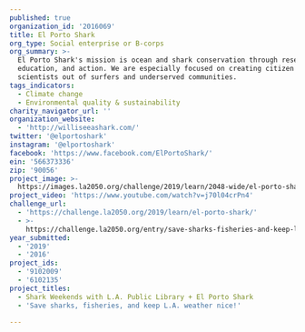 ```yaml
---
published: true
organization_id: '2016069'
title: El Porto Shark
org_type: Social enterprise or B-corps
org_summary: >-
  El Porto Shark's mission is ocean and shark conservation through research,
  education, and action. We are especially focused on creating citizen
  scientists out of surfers and underserved communities.
tags_indicators:
  - Climate change
  - Environmental quality & sustainability
charity_navigator_url: ''
organization_website:
  - 'http://williseeashark.com/'
twitter: '@elportoshark'
instagram: '@elportoshark'
facebook: 'https://www.facebook.com/ElPortoShark/'
ein: '566373336'
zip: '90056'
project_image: >-
  https://images.la2050.org/challenge/2019/learn/2048-wide/el-porto-shark.jpg
project_video: 'https://www.youtube.com/watch?v=j70l04crPn4'
challenge_url:
  - 'https://challenge.la2050.org/2019/learn/el-porto-shark/'
  - >-
    https://challenge.la2050.org/entry/save-sharks-fisheries-and-keep-l-a-weather-nice!
year_submitted:
  - '2019'
  - '2016'
project_ids:
  - '9102009'
  - '6102135'
project_titles:
  - Shark Weekends with L.A. Public Library + El Porto Shark
  - 'Save sharks, fisheries, and keep L.A. weather nice!'

---
```

